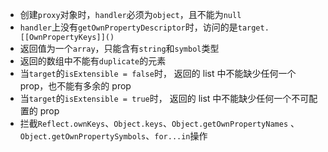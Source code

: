 - 创建`proxy`对象时，`handler`必须为`object`，且不能为`null`
- `handler`上没有`getOwnPropertyDescriptor`时，访问的是`target.[[OwnPropertyKeys]]()`
- 返回值为一个`array`，只能含有`string`和`symbol`类型
- 返回的数组中不能有`duplicate`的元素
- 当`target`的`isExtensible = false`时， 返回的 list 中不能缺少任何一个 prop，也不能有多余的 prop
- 当`target`的`isExtensible = true`时， 返回的 list 中不能缺少任何一个不可配置的 prop
- 拦截`Reflect.ownKeys`、`Object.keys`、`Object.getOwnPropertyNames` 、`Object.getOwnPropertySymbols`、`for...in`操作
